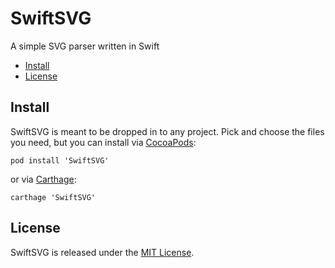 SwiftSVG
========

A simple SVG parser written in Swift




- [Install](#Install)
- [License](#License)


Install
-------

SwiftSVG is meant to be dropped in to any project. Pick and choose the files you need, but you can install via [CocoaPods](http://cocoapods.org/):

	pod install 'SwiftSVG'

or via [Carthage](https://github.com/Carthage/Carthage):

	carthage 'SwiftSVG'

License
-------

SwiftSVG is released under the [MIT License](https://github.com/mchoe/SwiftSVG/blob/master/LICENSE).